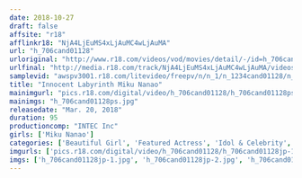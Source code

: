 ```yaml
---
date: 2018-10-27
draft: false
affsite: "r18"
afflinkr18: "NjA4LjEuMS4xLjAuMC4wLjAuMA"
url: "h_706cand01128"
urloriginal: "http://www.r18.com/videos/vod/movies/detail/-/id=h_706cand01128"
urlfinal: "http://media.r18.com/track/NjA4LjEuMS4xLjAuMC4wLjAuMA/videos/vod/movies/detail/-/id=h_706cand01128"
samplevid: "awspv3001.r18.com/litevideo/freepv/n/n_1/n_1234cand01128/n_1234cand01128_dmb_w.mp4"
title: "Innocent Labyrinth Miku Nanao"
mainimgurl: "pics.r18.com/digital/video/h_706cand01128/h_706cand01128ps.jpg"
mainimgs: "h_706cand01128ps.jpg"
releasedate: "Mar. 20, 2018"
duration: 95
productioncomp: "INTEC Inc"
girls: ['Miku Nanao']
categories: ['Beautiful Girl', 'Featured Actress', 'Idol & Celebrity', 'Idol Video']
imgurls: ['pics.r18.com/digital/video/h_706cand01128/h_706cand01128jp-1.jpg', 'pics.r18.com/digital/video/h_706cand01128/h_706cand01128jp-2.jpg', 'pics.r18.com/digital/video/h_706cand01128/h_706cand01128jp-3.jpg', 'pics.r18.com/digital/video/h_706cand01128/h_706cand01128jp-4.jpg', 'pics.r18.com/digital/video/h_706cand01128/h_706cand01128jp-5.jpg', 'pics.r18.com/digital/video/h_706cand01128/h_706cand01128jp-6.jpg', 'pics.r18.com/digital/video/h_706cand01128/h_706cand01128jp-7.jpg', 'pics.r18.com/digital/video/h_706cand01128/h_706cand01128jp-8.jpg', 'pics.r18.com/digital/video/h_706cand01128/h_706cand01128jp-9.jpg', 'pics.r18.com/digital/video/h_706cand01128/h_706cand01128jp-10.jpg', 'pics.r18.com/digital/video/h_706cand01128/h_706cand01128jp-11.jpg', 'pics.r18.com/digital/video/h_706cand01128/h_706cand01128jp-12.jpg', 'pics.r18.com/digital/video/h_706cand01128/h_706cand01128jp-13.jpg', 'pics.r18.com/digital/video/h_706cand01128/h_706cand01128jp-14.jpg', 'pics.r18.com/digital/video/h_706cand01128/h_706cand01128jp-15.jpg', 'pics.r18.com/digital/video/h_706cand01128/h_706cand01128jp-16.jpg', 'pics.r18.com/digital/video/h_706cand01128/h_706cand01128jp-17.jpg', 'pics.r18.com/digital/video/h_706cand01128/h_706cand01128jp-18.jpg', 'pics.r18.com/digital/video/h_706cand01128/h_706cand01128jp-19.jpg', 'pics.r18.com/digital/video/h_706cand01128/h_706cand01128jp-20.jpg']
imgs: ['h_706cand01128jp-1.jpg', 'h_706cand01128jp-2.jpg', 'h_706cand01128jp-3.jpg', 'h_706cand01128jp-4.jpg', 'h_706cand01128jp-5.jpg', 'h_706cand01128jp-6.jpg', 'h_706cand01128jp-7.jpg', 'h_706cand01128jp-8.jpg', 'h_706cand01128jp-9.jpg', 'h_706cand01128jp-10.jpg', 'h_706cand01128jp-11.jpg', 'h_706cand01128jp-12.jpg', 'h_706cand01128jp-13.jpg', 'h_706cand01128jp-14.jpg', 'h_706cand01128jp-15.jpg', 'h_706cand01128jp-16.jpg', 'h_706cand01128jp-17.jpg', 'h_706cand01128jp-18.jpg', 'h_706cand01128jp-19.jpg', 'h_706cand01128jp-20.jpg']
---
```

